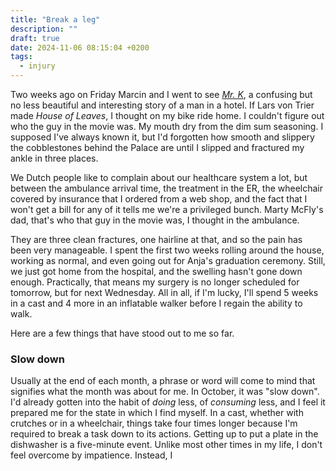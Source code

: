 ```yaml
---
title: "Break a leg"
description: ""
draft: true
date: 2024-11-06 08:15:04 +0200
tags:
  - injury
---
```

Two weeks ago on Friday Marcin and I went to see _[Mr. K](https://www.imdb.com/title/tt7972570/)_, a confusing but no less beautiful and interesting story of a man in a hotel. If Lars von Trier made _House of Leaves_, I thought on my bike ride home. I couldn't figure out who the guy in the movie was. My mouth dry from the dim sum seasoning. I supposed I've always known it, but I'd forgotten how smooth and slippery the cobblestones behind the Palace are until I slipped and fractured my ankle in three places.

We Dutch people like to complain about our healthcare system a lot, but between the ambulance arrival time, the treatment in the ER, the wheelchair covered by insurance that I ordered from a web shop, and the fact that I won't get a bill for any of it tells me we're a privileged bunch.
Marty McFly's dad, that's who that guy in the movie was, I thought in the ambulance.

They are three clean fractures, one hairline at that, and so the pain has been very manageable. I spent the first two weeks rolling around the house, working as normal, and even going out for Anja's graduation ceremony. Still, we just got home from the hospital, and the swelling hasn't gone down enough. Practically, that means my surgery is no longer scheduled for tomorrow, but for next Wednesday. All in all, if I'm lucky, I'll spend 5 weeks in a cast and 4 more in an inflatable walker before I regain the ability to walk.

Here are a few things that have stood out to me so far.

### Slow down
Usually at the end of each month, a phrase or word will come to mind that signifies what the month was about for me. In October, it was "slow down". I'd already gotten into the habit of _doing_ less, of _consuming_ less, and I feel it prepared me for the state in which I find myself. In a cast, whether with crutches or in a wheelchair, things take four times longer because I'm required to break a task down to its actions. Getting up to put a plate in the dishwasher is a five-minute event. Unlike most other times in my life, I don't feel overcome by impatience. Instead, I 